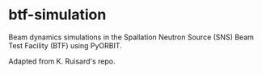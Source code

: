 # btf-simulation

Beam dynamics simulations in the Spallation Neutron Source (SNS) Beam Test Facility (BTF) using PyORBIT.

Adapted from K. Ruisard's repo.
